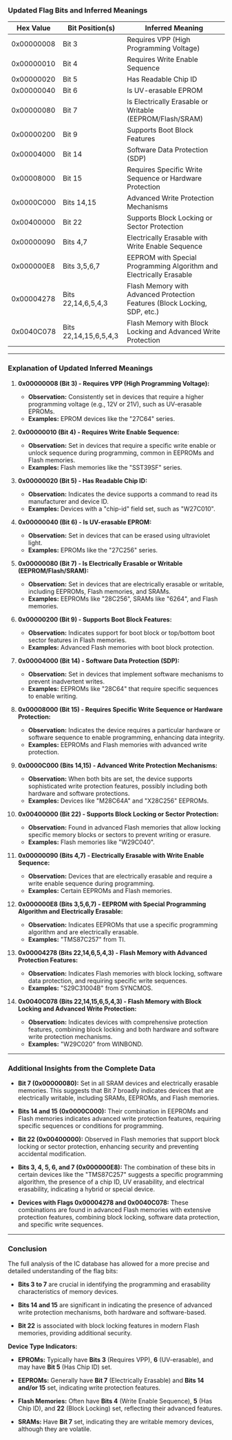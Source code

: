 ### **Updated Flag Bits and Inferred Meanings**

| Hex Value   | Bit Position(s)  | Inferred Meaning                                                                 |
|-------------|------------------|-----------------------------------------------------------------------------------|
| 0x00000008  | Bit 3            | Requires VPP (High Programming Voltage)                                           |
| 0x00000010  | Bit 4            | Requires Write Enable Sequence                                                    |
| 0x00000020  | Bit 5            | Has Readable Chip ID                                                              |
| 0x00000040  | Bit 6            | Is UV-erasable EPROM                                                              |
| 0x00000080  | Bit 7            | Is Electrically Erasable or Writable (EEPROM/Flash/SRAM)                          |
| 0x00000200  | Bit 9            | Supports Boot Block Features                                                      |
| 0x00004000  | Bit 14           | Software Data Protection (SDP)                                                    |
| 0x00008000  | Bit 15           | Requires Specific Write Sequence or Hardware Protection                           |
| 0x0000C000  | Bits 14,15       | Advanced Write Protection Mechanisms                                              |
| 0x00400000  | Bit 22           | Supports Block Locking or Sector Protection                                       |
| 0x00000090  | Bits 4,7         | Electrically Erasable with Write Enable Sequence                                  |
| 0x000000E8  | Bits 3,5,6,7     | EEPROM with Special Programming Algorithm and Electrically Erasable               |
| 0x00004278  | Bits 22,14,6,5,4,3 | Flash Memory with Advanced Protection Features (Block Locking, SDP, etc.)       |
| 0x0040C078  | Bits 22,14,15,6,5,4,3 | Flash Memory with Block Locking and Advanced Write Protection              |

---

### **Explanation of Updated Inferred Meanings**

1. **0x00000008 (Bit 3) - Requires VPP (High Programming Voltage):**
   - **Observation:** Consistently set in devices that require a higher programming voltage (e.g., 12V or 21V), such as UV-erasable EPROMs.
   - **Examples:** EPROM devices like the "27C64" series.

2. **0x00000010 (Bit 4) - Requires Write Enable Sequence:**
   - **Observation:** Set in devices that require a specific write enable or unlock sequence during programming, common in EEPROMs and Flash memories.
   - **Examples:** Flash memories like the "SST39SF" series.

3. **0x00000020 (Bit 5) - Has Readable Chip ID:**
   - **Observation:** Indicates the device supports a command to read its manufacturer and device ID.
   - **Examples:** Devices with a "chip-id" field set, such as "W27C010".

4. **0x00000040 (Bit 6) - Is UV-erasable EPROM:**
   - **Observation:** Set in devices that can be erased using ultraviolet light.
   - **Examples:** EPROMs like the "27C256" series.

5. **0x00000080 (Bit 7) - Is Electrically Erasable or Writable (EEPROM/Flash/SRAM):**
   - **Observation:** Set in devices that are electrically erasable or writable, including EEPROMs, Flash memories, and SRAMs.
   - **Examples:** EEPROMs like "28C256", SRAMs like "6264", and Flash memories.

6. **0x00000200 (Bit 9) - Supports Boot Block Features:**
   - **Observation:** Indicates support for boot block or top/bottom boot sector features in Flash memories.
   - **Examples:** Advanced Flash memories with boot block protection.

7. **0x00004000 (Bit 14) - Software Data Protection (SDP):**
   - **Observation:** Set in devices that implement software mechanisms to prevent inadvertent writes.
   - **Examples:** EEPROMs like "28C64" that require specific sequences to enable writing.

8. **0x00008000 (Bit 15) - Requires Specific Write Sequence or Hardware Protection:**
   - **Observation:** Indicates the device requires a particular hardware or software sequence to enable programming, enhancing data integrity.
   - **Examples:** EEPROMs and Flash memories with advanced write protection.

9. **0x0000C000 (Bits 14,15) - Advanced Write Protection Mechanisms:**
   - **Observation:** When both bits are set, the device supports sophisticated write protection features, possibly including both hardware and software protections.
   - **Examples:** Devices like "M28C64A" and "X28C256" EEPROMs.

10. **0x00400000 (Bit 22) - Supports Block Locking or Sector Protection:**
    - **Observation:** Found in advanced Flash memories that allow locking specific memory blocks or sectors to prevent writing or erasure.
    - **Examples:** Flash memories like "W29C040".

11. **0x00000090 (Bits 4,7) - Electrically Erasable with Write Enable Sequence:**
    - **Observation:** Devices that are electrically erasable and require a write enable sequence during programming.
    - **Examples:** Certain EEPROMs and Flash memories.

12. **0x000000E8 (Bits 3,5,6,7) - EEPROM with Special Programming Algorithm and Electrically Erasable:**
    - **Observation:** Indicates EEPROMs that use a specific programming algorithm and are electrically erasable.
    - **Examples:** "TMS87C257" from TI.

13. **0x00004278 (Bits 22,14,6,5,4,3) - Flash Memory with Advanced Protection Features:**
    - **Observation:** Indicates Flash memories with block locking, software data protection, and requiring specific write sequences.
    - **Examples:** "S29C31004B" from SYNCMOS.

14. **0x0040C078 (Bits 22,14,15,6,5,4,3) - Flash Memory with Block Locking and Advanced Write Protection:**
    - **Observation:** Indicates devices with comprehensive protection features, combining block locking and both hardware and software write protection mechanisms.
    - **Examples:** "W29C020" from WINBOND.

---

### **Additional Insights from the Complete Data**

- **Bit 7 (0x00000080):** Set in all SRAM devices and electrically erasable memories. This suggests that Bit 7 broadly indicates devices that are electrically writable, including SRAMs, EEPROMs, and Flash memories.

- **Bits 14 and 15 (0x0000C000):** Their combination in EEPROMs and Flash memories indicates advanced write protection features, requiring specific sequences or conditions for programming.

- **Bit 22 (0x00400000):** Observed in Flash memories that support block locking or sector protection, enhancing security and preventing accidental modification.

- **Bits 3, 4, 5, 6, and 7 (0x000000E8):** The combination of these bits in certain devices like the "TMS87C257" suggests a specific programming algorithm, the presence of a chip ID, UV erasability, and electrical erasability, indicating a hybrid or special device.

- **Devices with Flags 0x00004278 and 0x0040C078:** These combinations are found in advanced Flash memories with extensive protection features, combining block locking, software data protection, and specific write sequences.

---

### **Conclusion**

The full analysis of the IC database has allowed for a more precise and detailed understanding of the flag bits:

- **Bits 3 to 7** are crucial in identifying the programming and erasability characteristics of memory devices.
  
- **Bits 14 and 15** are significant in indicating the presence of advanced write protection mechanisms, both hardware and software-based.

- **Bit 22** is associated with block locking features in modern Flash memories, providing additional security.

**Device Type Indicators:**

- **EPROMs:** Typically have **Bits 3** (Requires VPP), **6** (UV-erasable), and may have **Bit 5** (Has Chip ID) set.
  
- **EEPROMs:** Generally have **Bit 7** (Electrically Erasable) and **Bits 14 and/or 15** set, indicating write protection features.

- **Flash Memories:** Often have **Bits 4** (Write Enable Sequence), **5** (Has Chip ID), and **22** (Block Locking) set, reflecting their advanced features.

- **SRAMs:** Have **Bit 7** set, indicating they are writable memory devices, although they are volatile.

